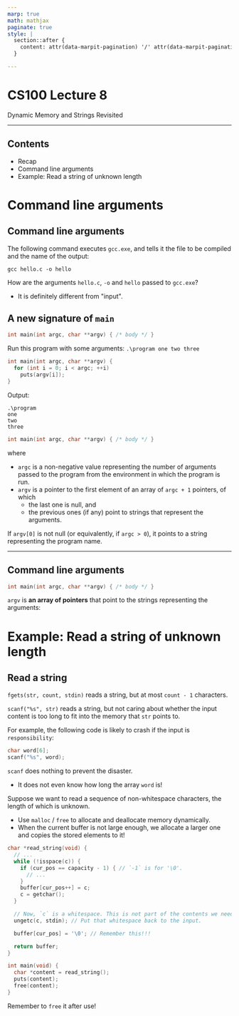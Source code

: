 ```yaml
---
marp: true
math: mathjax
paginate: true
style: |
  section::after {
    content: attr(data-marpit-pagination) '/' attr(data-marpit-pagination-total);
  }

---
```


# CS100 Lecture 8

Dynamic Memory and Strings Revisited

---

## Contents

- Recap
- Command line arguments
- Example: Read a string of unknown length



# Command line arguments

## Command line arguments

The following command executes `gcc.exe`, and tells it the file to be compiled and the name of the output:

```
gcc hello.c -o hello
```

How are the arguments `hello.c`, `-o` and `hello` passed to `gcc.exe`?

- It is definitely different from "input".

## A new signature of `main`

```c
int main(int argc, char **argv) { /* body */ }
```

Run this program with some arguments: `.\program one two three`

```c
int main(int argc, char **argv) {
  for (int i = 0; i < argc; ++i)
    puts(argv[i]);
}
```

Output:

```
.\program
one
two
three
```

```c
int main(int argc, char **argv) { /* body */ }
```

where

- `argc` is a non-negative value representing the number of arguments passed to the program from the environment in which the program is run.
- `argv` is a pointer to the first element of an array of `argc + 1` pointers, of which
  - the last one is null, and
  - the previous ones (if any) point to strings that represent the arguments.

If `argv[0]` is not null (or equivalently, if `argc > 0`), it points to a string representing the program name.

---

## Command line arguments

```c
int main(int argc, char **argv) { /* body */ }
```

`argv` is **an array of pointers** that point to the strings representing the arguments:

# Example: Read a string of unknown length

## Read a string

`fgets(str, count, stdin)` reads a string, but at most `count - 1` characters.

`scanf("%s", str)` reads a string, but not caring about whether the input content is too long to fit into the memory that `str` points to.

For example, the following code is likely to crash if the input is `responsibility`:

```c
char word[6];
scanf("%s", word);
```

`scanf` does nothing to prevent the disaster.

- It does not even know how long the array `word` is!

Suppose we want to read a sequence of non-whitespace characters, the length of which is unknown.

- Use `malloc` / `free` to allocate and deallocate memory dynamically.
- When the current buffer is not large enough, we allocate a larger one and copies the stored elements to it!

```c
char *read_string(void) {
  // ...
  while (!isspace(c)) {
    if (cur_pos == capacity - 1) { // `-1` is for '\0'.
      // ...
    }
    buffer[cur_pos++] = c;
    c = getchar();
  }

  // Now, `c` is a whitespace. This is not part of the contents we need.
  ungetc(c, stdin); // Put that whitespace back to the input.

  buffer[cur_pos] = '\0'; // Remember this!!!

  return buffer;
}
```

```c
int main(void) {
  char *content = read_string();
  puts(content);
  free(content);
}
```

Remember to `free` it after use!
